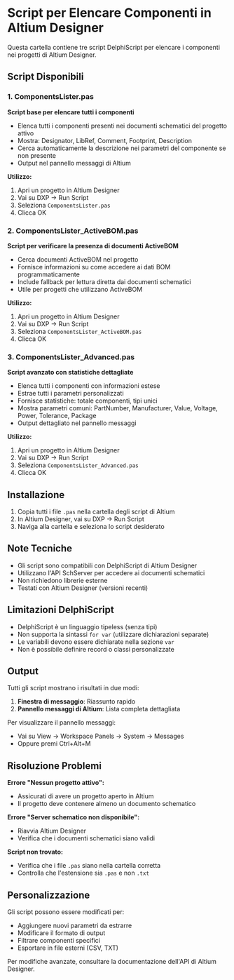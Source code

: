 # Script per Elencare Componenti in Altium Designer

Questa cartella contiene tre script DelphiScript per elencare i componenti nei progetti di Altium Designer.

## Script Disponibili

### 1. ComponentsLister.pas
**Script base per elencare tutti i componenti**

- Elenca tutti i componenti presenti nei documenti schematici del progetto attivo
- Mostra: Designator, LibRef, Comment, Footprint, Description
- Cerca automaticamente la descrizione nei parametri del componente se non presente
- Output nel pannello messaggi di Altium

**Utilizzo:**
1. Apri un progetto in Altium Designer
2. Vai su DXP → Run Script
3. Seleziona `ComponentsLister.pas`
4. Clicca OK

### 2. ComponentsLister_ActiveBOM.pas
**Script per verificare la presenza di documenti ActiveBOM**

- Cerca documenti ActiveBOM nel progetto
- Fornisce informazioni su come accedere ai dati BOM programmaticamente
- Include fallback per lettura diretta dai documenti schematici
- Utile per progetti che utilizzano ActiveBOM

**Utilizzo:**
1. Apri un progetto in Altium Designer
2. Vai su DXP → Run Script
3. Seleziona `ComponentsLister_ActiveBOM.pas`
4. Clicca OK

### 3. ComponentsLister_Advanced.pas
**Script avanzato con statistiche dettagliate**

- Elenca tutti i componenti con informazioni estese
- Estrae tutti i parametri personalizzati
- Fornisce statistiche: totale componenti, tipi unici
- Mostra parametri comuni: PartNumber, Manufacturer, Value, Voltage, Power, Tolerance, Package
- Output dettagliato nel pannello messaggi

**Utilizzo:**
1. Apri un progetto in Altium Designer
2. Vai su DXP → Run Script
3. Seleziona `ComponentsLister_Advanced.pas`
4. Clicca OK

## Installazione

1. Copia tutti i file `.pas` nella cartella degli script di Altium
2. In Altium Designer, vai su DXP → Run Script
3. Naviga alla cartella e seleziona lo script desiderato

## Note Tecniche

- Gli script sono compatibili con DelphiScript di Altium Designer
- Utilizzano l'API SchServer per accedere ai documenti schematici
- Non richiedono librerie esterne
- Testati con Altium Designer (versioni recenti)

## Limitazioni DelphiScript

- DelphiScript è un linguaggio tipeless (senza tipi)
- Non supporta la sintassi `for var` (utilizzare dichiarazioni separate)
- Le variabili devono essere dichiarate nella sezione `var`
- Non è possibile definire record o classi personalizzate

## Output

Tutti gli script mostrano i risultati in due modi:
1. **Finestra di messaggio**: Riassunto rapido
2. **Pannello messaggi di Altium**: Lista completa dettagliata

Per visualizzare il pannello messaggi:
- Vai su View → Workspace Panels → System → Messages
- Oppure premi Ctrl+Alt+M

## Risoluzione Problemi

**Errore "Nessun progetto attivo":**
- Assicurati di avere un progetto aperto in Altium
- Il progetto deve contenere almeno un documento schematico

**Errore "Server schematico non disponibile":**
- Riavvia Altium Designer
- Verifica che i documenti schematici siano validi

**Script non trovato:**
- Verifica che i file `.pas` siano nella cartella corretta
- Controlla che l'estensione sia `.pas` e non `.txt`

## Personalizzazione

Gli script possono essere modificati per:
- Aggiungere nuovi parametri da estrarre
- Modificare il formato di output
- Filtrare componenti specifici
- Esportare in file esterni (CSV, TXT)

Per modifiche avanzate, consultare la documentazione dell'API di Altium Designer. 